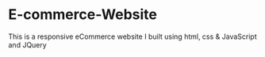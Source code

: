# E-commerce-Website
This is a responsive eCommerce website I built using html, css &amp; JavaScript and JQuery
